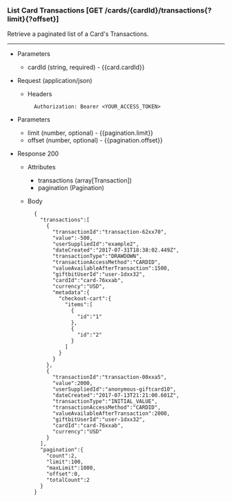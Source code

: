 ### List Card Transactions [GET /cards/{cardId}/transactions{?limit}{?offset}]
Retrieve a paginated list of a Card's Transactions.

---
+ Parameters
    + cardId (string, required) - {{card.cardId}}

+ Request (application/json)
    + Headers
    
            Authorization: Bearer <YOUR_ACCESS_TOKEN>

+ Parameters
    + limit (number, optional) - {{pagination.limit}}
    + offset (number, optional) - {{pagination.offset}}
    
+ Response 200
    + Attributes
        + transactions (array[Transaction])
        + pagination (Pagination)

    + Body
    
            {
              "transactions":[
                {
                  "transactionId":"transaction-62xx70",
                  "value":-500,
                  "userSuppliedId":"example2",
                  "dateCreated":"2017-07-31T18:38:02.449Z",
                  "transactionType":"DRAWDOWN",
                  "transactionAccessMethod":"CARDID",
                  "valueAvailableAfterTransaction":1500,
                  "giftbitUserId":"user-1dxx32",
                  "cardId":"card-76xxab",
                  "currency":"USD",
                  "metadata":{
                    "checkout-cart":{
                      "items":[
                        {
                          "id":"1"
                        },
                        {
                          "id":"2"
                        }
                      ]
                    }
                  }
                },
                {
                  "transactionId":"transaction-00xxa5",
                  "value":2000,
                  "userSuppliedId":"anonymous-giftcard10",
                  "dateCreated":"2017-07-13T21:21:00.601Z",
                  "transactionType":"INITIAL_VALUE",
                  "transactionAccessMethod":"CARDID",
                  "valueAvailableAfterTransaction":2000,
                  "giftbitUserId":"user-1dxx32",
                  "cardId":"card-76xxab",
                  "currency":"USD"                
                }
              ],
              "pagination":{
                "count":2,
                "limit":100,
                "maxLimit":1000,
                "offset":0,
                "totalCount":2
              }
            }

